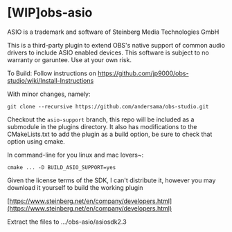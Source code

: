 # [WIP]obs-asio
ASIO is a trademark and software of Steinberg Media Technologies GmbH

This is a third-party plugin to extend OBS's native support of common audio drivers to include ASIO enabled devices. 
This software is subject to no warranty or garuntee. Use at your own risk.

To Build:
Follow instructions on https://github.com/jp9000/obs-studio/wiki/Install-Instructions

With minor changes, namely:

```
git clone --recursive https://github.com/andersama/obs-studio.git
```

Checkout the `asio-support` branch, this repo will be included as a submodule in the plugins directory.
It also has modifications to the CMakeLists.txt to add the plugin as a build option, be sure to check that option using cmake.

In command-line for you linux and mac lovers~:
```
cmake ... -D BUILD_ASIO_SUPPORT=yes
```

Given the license terms of the SDK, I can't distribute it, however you may download it yourself to build the working plugin

[https://www.steinberg.net/en/company/developers.html](https://www.steinberg.net/en/company/developers.html)

Extract the files to .../obs-asio/asiosdk2.3
